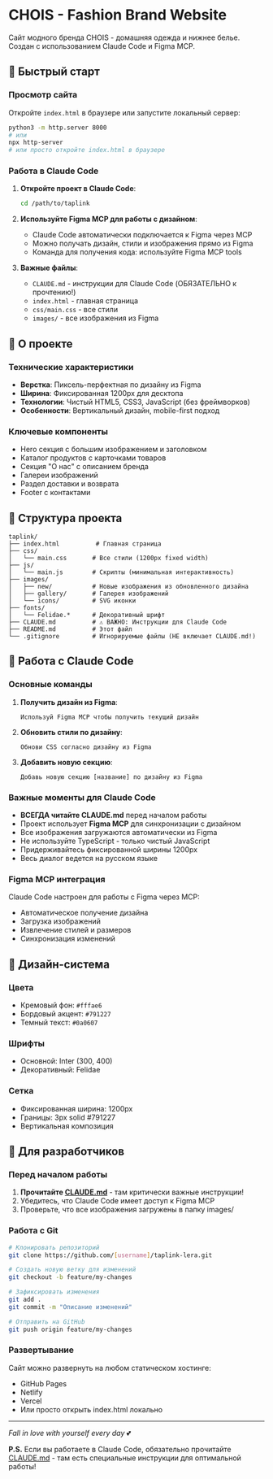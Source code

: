 # CHOIS - Fashion Brand Website

Сайт модного бренда CHOIS - домашняя одежда и нижнее белье. Создан с использованием Claude Code и Figma MCP.

## 🚀 Быстрый старт

### Просмотр сайта
Откройте `index.html` в браузере или запустите локальный сервер:

```bash
python3 -m http.server 8000
# или
npx http-server
# или просто откройте index.html в браузере
```

### Работа в Claude Code

1. **Откройте проект в Claude Code**:
   ```bash
   cd /path/to/taplink
   ```

2. **Используйте Figma MCP для работы с дизайном**:
   - Claude Code автоматически подключается к Figma через MCP
   - Можно получать дизайн, стили и изображения прямо из Figma
   - Команда для получения кода: используйте Figma MCP tools

3. **Важные файлы**:
   - `CLAUDE.md` - инструкции для Claude Code (ОБЯЗАТЕЛЬНО к прочтению!)
   - `index.html` - главная страница
   - `css/main.css` - все стили
   - `images/` - все изображения из Figma

## 🎨 О проекте

### Технические характеристики
- **Верстка**: Пиксель-перфектная по дизайну из Figma
- **Ширина**: Фиксированная 1200px для десктопа
- **Технологии**: Чистый HTML5, CSS3, JavaScript (без фреймворков)
- **Особенности**: Вертикальный дизайн, mobile-first подход

### Ключевые компоненты
- Hero секция с большим изображением и заголовком
- Каталог продуктов с карточками товаров
- Секция "О нас" с описанием бренда
- Галереи изображений
- Раздел доставки и возврата
- Footer с контактами

## 📁 Структура проекта

```
taplink/
├── index.html          # Главная страница
├── css/
│   └── main.css       # Все стили (1200px fixed width)
├── js/
│   └── main.js        # Скрипты (минимальная интерактивность)
├── images/            
│   ├── new/           # Новые изображения из обновленного дизайна
│   ├── gallery/       # Галерея изображений
│   └── icons/         # SVG иконки
├── fonts/             
│   └── Felidae.*      # Декоративный шрифт
├── CLAUDE.md          # ⚠️ ВАЖНО: Инструкции для Claude Code
├── README.md          # Этот файл
└── .gitignore         # Игнорируемые файлы (НЕ включает CLAUDE.md!)
```

## 🤖 Работа с Claude Code

### Основные команды

1. **Получить дизайн из Figma**:
   ```
   Используй Figma MCP чтобы получить текущий дизайн
   ```

2. **Обновить стили по дизайну**:
   ```
   Обнови CSS согласно дизайну из Figma
   ```

3. **Добавить новую секцию**:
   ```
   Добавь новую секцию [название] по дизайну из Figma
   ```

### Важные моменты для Claude Code

- **ВСЕГДА читайте CLAUDE.md** перед началом работы
- Проект использует **Figma MCP** для синхронизации с дизайном
- Все изображения загружаются автоматически из Figma
- Не используйте TypeScript - только чистый JavaScript
- Придерживайтесь фиксированной ширины 1200px
- Весь диалог ведется на русском языке

### Figma MCP интеграция

Claude Code настроен для работы с Figma через MCP:
- Автоматическое получение дизайна
- Загрузка изображений
- Извлечение стилей и размеров
- Синхронизация изменений

## 🎯 Дизайн-система

### Цвета
- Кремовый фон: `#fffae6`
- Бордовый акцент: `#791227`
- Темный текст: `#0a0607`

### Шрифты
- Основной: Inter (300, 400)
- Декоративный: Felidae

### Сетка
- Фиксированная ширина: 1200px
- Границы: 3px solid #791227
- Вертикальная композиция

## 🚀 Для разработчиков

### Перед началом работы

1. **Прочитайте [CLAUDE.md](CLAUDE.md)** - там критически важные инструкции!
2. Убедитесь, что Claude Code имеет доступ к Figma MCP
3. Проверьте, что все изображения загружены в папку images/

### Работа с Git

```bash
# Клонировать репозиторий
git clone https://github.com/[username]/taplink-lera.git

# Создать новую ветку для изменений
git checkout -b feature/my-changes

# Зафиксировать изменения
git add .
git commit -m "Описание изменений"

# Отправить на GitHub
git push origin feature/my-changes
```

### Развертывание

Сайт можно развернуть на любом статическом хостинге:
- GitHub Pages
- Netlify
- Vercel
- Или просто открыть index.html локально

---

*Fall in love with yourself every day* 💕

**P.S.** Если вы работаете в Claude Code, обязательно прочитайте [CLAUDE.md](CLAUDE.md) - там есть специальные инструкции для оптимальной работы!